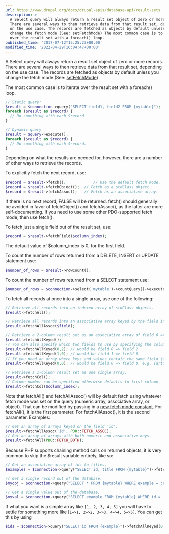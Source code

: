 ```yaml
---
url: https://www.drupal.org/docs/drupal-apis/database-api/result-sets
description: >-
  A Select query will always return a result set object of zero or more records.
  There are several ways to then retrieve data from that result set, depending
  on the use case. The records are fetched as objects by default unless you
  change the fetch mode (See: setFetchMode) The most common case is to iterate
  over the result set with a foreach() loop.
published_time: '2017-07-12T15:25:23+00:00'
modified_time: '2022-04-29T16:04:47+00:00'
---
```

A Select query will always return a result set object of zero or more records. There are several ways to then retrieve data from that result set, depending on the use case. The records are fetched as objects by default unless you change the fetch mode (See: [setFetchMode](https://api.drupal.org/api/drupal/core%21lib%21Drupal%21Core%21Database%21StatementInterface.php/function/StatementInterface%3A%3AsetFetchMode/8.5.x))

The most common case is to iterate over the result set with a foreach() loop.

```php
// Static query:
$result = $connection->query("SELECT field1, field2 FROM {mytable}");
foreach ($result as $record) {
  // Do something with each $record
}

// Dynamic query
$result = $query->execute();
foreach ($result as $record) {
  // Do something with each $record.
}

```

Depending on what the results are needed for, however, there are a number of other ways to retrieve the records.

To explicitly fetch the next record, use:

```php
$record = $result->fetch();            // Use the default fetch mode.
$record = $result->fetchObject();  // Fetch as a stdClass object.
$record = $result->fetchAssoc();   // Fetch as an associative array.

```

If there is no next record, FALSE will be returned. fetch() should generally be avoided in favor of fetchObject() and fetchAssoc(), as the latter are more self-documenting. If you need to use some other PDO-supported fetch mode, then use fetch().

To fetch just a single field out of the result set, use:

```php
$record = $result->fetchField($column_index);

```

The default value of $column\_index is 0, for the first field.

To count the number of rows returned from a DELETE, INSERT or UPDATE statement use:

```php
$number_of_rows = $result->rowCount();

```

  
To count the number of rows returned from a SELECT statement use:

```php
$number_of_rows = $connection->select('mytable')->countQuery()->execute()->fetchField();

```

  
To fetch all records at once into a single array, use one of the following:

```php
// Retrieve all records into an indexed array of stdClass objects.
$result->fetchAll();

// Retrieve all records into an associative array keyed by the field in the result specified.
$result->fetchAllAssoc($field);

// Retrieve a 2-column result set as an associative array of field 0 => field 1.
$result->fetchAllKeyed();
// You can also specify which two fields to use by specifying the column numbers for each field
$result->fetchAllKeyed(0,2); // would be field 0 => field 2
$result->fetchAllKeyed(1,0); // would be field 1 => field 0
// If you need an array where keys and values contain the same field (e.g. for creating a 'checkboxes' form element), the following is a perfectly valid method:
$result->fetchAllKeyed(0,0); // would be field 0 => field 0, e.g. [article] => [article]

// Retrieve a 1-column result set as one single array.
$result->fetchCol();
// Column number can be specified otherwise defaults to first column
$result->fetchCol($column_index);

```

Note that fetchAll() and fetchAllAssoc() will by default fetch using whatever fetch mode was set on the query (numeric array, associative array, or object). That can be modified by passing in a [new fetch mode constant](http://php.net/manual/en/pdostatement.fetch.php). For fetchAll(), it is the first parameter. For fetchAllAssoc(), it is the second parameter. Examples:

```php
// Get an array of arrays keyed on the field 'id'.
$result->fetchAllAssoc('id', PDO::FETCH_ASSOC);
// Get an array of arrays with both numeric and associative keys.
$result->fetchAll(PDO::FETCH_BOTH);

```

  
Because PHP supports chaining method calls on returned objects, it is very common to skip the $result variable entirely, like so:

```php
// Get an associative array of ids to titles.
$examples = $connection->query("SELECT id, title FROM {mytable}")->fetchAllKeyed();

// Get a single record out of the database.
$myobj = $connection->query("SELECT * FROM {mytable} WHERE example = :example", [':example' => $example])->fetchObject();

// Get a single value out of the database.
$myval = $connection->query("SELECT example FROM {mytable} WHERE id = :id", [':id' => $id])->fetchField();

```

If what you want is a simple array like `[1, 2, 3, 4, 5]` you will have to settle for something more like \[`1=>1, 2=>2, 3=>3, 4=>4, 5=>5]`. You can get this by using

```php
$ids = $connection->query("SELECT id FROM {example}")->fetchAllKeyed(0,0);
```